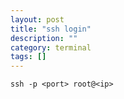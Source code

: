 ```yaml
---
layout: post
title: "ssh login"
description: ""
category: terminal
tags: []
---
```



```
ssh -p <port> root@<ip>
```
